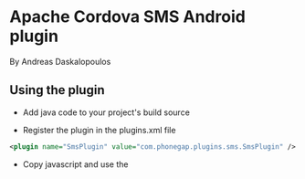 # Apache Cordova SMS Android plugin
By Andreas Daskalopoulos

## Using the plugin

* Add java code to your project's build source

* Register the plugin in the plugins.xml file

```xml
<plugin name="SmsPlugin" value="com.phonegap.plugins.sms.SmsPlugin" />
```

* Copy javascript and use the <script> tag

```javascript
<script type="text/javascript" charset="utf-8" src="sms.js" />
```

* Call the plugin, specifying phone and message

```javascript
window.plugins.sms.send(phone, message);
```



